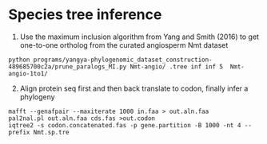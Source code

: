 # Species tree inference

1. Use the maximum inclusion algorithm from Yang and Smith (2016) to get one-to-one ortholog from the curated angiosperm Nmt dataset

```
python programs/yangya-phylogenomic_dataset_construction-489685700c2a/prune_paralogs_MI.py Nmt-angio/ .tree inf inf 5  Nmt-angio-1to1/ 
```

2. Align protein seq first and then back translate to codon, finally infer a phylogeny

```
mafft --genafpair --maxiterate 1000 in.faa > out.aln.faa
pal2nal.pl out.aln.faa cds.fas >out.codon
iqtree2 -s codon.concatenated.fas -p gene.partition -B 1000 -nt 4 --prefix Nmt.sp.tre
```